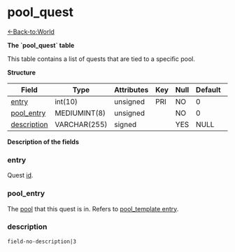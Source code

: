 # pool\_quest

[<-Back-to:World](database-world.md)

**The \`pool\_quest\` table**

This table contains a list of quests that are tied to a specific pool.

**Structure**

| Field            | Type         | Attributes | Key | Null | Default | Extra | Comment |
|------------------|--------------|------------|-----|------|---------|-------|---------|
| [entry][1]       | int(10)      | unsigned   | PRI | NO   | 0       |       |         |
| [pool_entry][2]  | MEDIUMINT(8) | unsigned   |     | NO   | 0       |       |         |
| [description][3] | VARCHAR(255) | signed     |     | YES  | NULL    |       |         |

[1]: #entry
[2]: #pool_entry
[3]: #description

**Description of the fields**

### entry

Quest [id](quest_template#id).

### pool\_entry

The [pool](pool_template#entry) that this quest is in. Refers to [pool\_template entry](pool_template#entry).

### description

`field-no-description|3`
